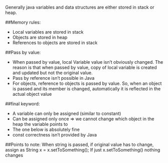 Generally java variables and data structures are either stored in stack or heap.

##Memory rules:    
* Local variables are stored in stack
* Objects are stored in heap
* References to objects are stored in stack

##Pass by value:
* When passed by value, local Variable value isn’t obviously changed. The reason is that when passed by value, copy of local variable is created and updated but not the original value.
* Pass by reference isn’t possible in Java
* For objects, reference to objects is passed by value. So, when an object is passed and its member is changed, automatically it is reflected in the actual object value

##final keyword:
* A variable can only be assigned (similar to constant)
* Can be assigned only once => we cannot change which object in the heap the variable points to
* The one below is absolutely fine
* const correctness isn’t provided by Java

##Points to note:
When string is passed, if original value has to change, assign as String x = x.setToSomething(); If just x.setToSomething() nothing changes





